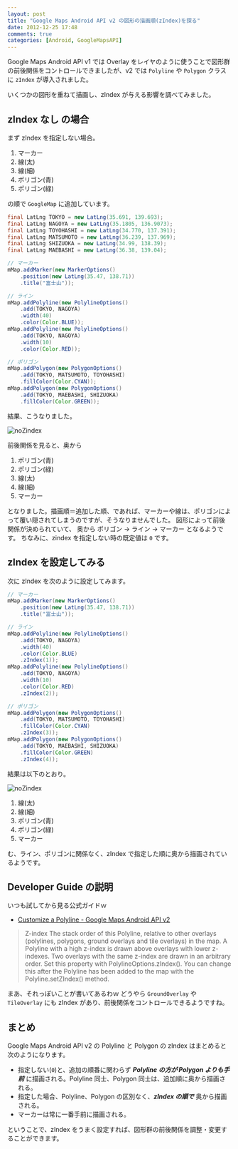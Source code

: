 ```yaml
---
layout: post
title: "Google Maps Android API v2 の図形の描画順(zIndex)を探る"
date: 2012-12-25 17:48
comments: true
categories: [Android, GoogleMapsAPI]
---
```

Google Maps Android API v1 では Overlay をレイヤのように使うことで図形群の前後関係をコントロールできましたが、v2 では `Polyline` や `Polygon` クラスに `zIndex` が導入されました。

いくつかの図形を重ねて描画し、zIndex が与える影響を調べてみました。

<!-- more -->

## zIndex なし の場合

まず zIndex を指定しない場合。

1. マーカー
2. 線(太)
3. 線(細)
4. ポリゴン(青)
5. ポリゴン(緑)

の順で ```GoogleMap``` に追加しています。

```java NoZindex.java
final LatLng TOKYO = new LatLng(35.691, 139.693);
final LatLng NAGOYA = new LatLng(35.1805, 136.9073);
final LatLng TOYOHASHI = new LatLng(34.770, 137.391);
final LatLng MATSUMOTO = new LatLng(36.239, 137.969);
final LatLng SHIZUOKA = new LatLng(34.99, 138.39);
final LatLng MAEBASHI = new LatLng(36.38, 139.04);

// マーカー
mMap.addMarker(new MarkerOptions()
	.position(new LatLng(35.47, 138.71))
	.title("富士山"));

// ライン
mMap.addPolyline(new PolylineOptions()
	.add(TOKYO, NAGOYA)
    .width(40)
    .color(Color.BLUE));
mMap.addPolyline(new PolylineOptions()
	.add(TOKYO, NAGOYA)
    .width(10)
    .color(Color.RED));

// ポリゴン
mMap.addPolygon(new PolygonOptions()
	.add(TOKYO, MATSUMOTO, TOYOHASHI)
	.fillColor(Color.CYAN));
mMap.addPolygon(new PolygonOptions()
	.add(TOKYO, MAEBASHI, SHIZUOKA)
	.fillColor(Color.GREEN));
```

結果、こうなりました。

![noZindex](https://blog.amay0777.net/assets/images/posts/zindex_off.png)

前後関係を見ると、奥から

1. ポリゴン(青)
2. ポリゴン(緑)
3. 線(太)
4. 線(細)
5. マーカー

となりました。描画順＝追加した順、であれば、マーカーや線は、ポリゴンによって覆い隠されてしまうのですが、そうなりませんでした。
図形によって前後関係が決められていて、
奥から ポリゴン → ライン → マーカー となるようです。
ちなみに、zindex を指定しない時の既定値は ```0``` です。

## zIndex を設定してみる

次に zIndex を次のように設定してみます。

```java WithZindex.java
// マーカー
mMap.addMarker(new MarkerOptions()
	.position(new LatLng(35.47, 138.71))
	.title("富士山"));

// ライン
mMap.addPolyline(new PolylineOptions()
	.add(TOKYO, NAGOYA)
    .width(40)
    .color(Color.BLUE)
    .zIndex(1));
mMap.addPolyline(new PolylineOptions()
	.add(TOKYO, NAGOYA)
    .width(10)
    .color(Color.RED)
    .zIndex(2));

// ポリゴン
mMap.addPolygon(new PolygonOptions()
	.add(TOKYO, MATSUMOTO, TOYOHASHI)
	.fillColor(Color.CYAN)
	.zIndex(3));
mMap.addPolygon(new PolygonOptions()
	.add(TOKYO, MAEBASHI, SHIZUOKA)
	.fillColor(Color.GREEN)
	.zIndex(4));
```

結果は以下のとおり。

![noZindex](https://blog.amay0777.net/assets/images/posts/zindex_on.png)

1. 線(太)
2. 線(細)
3. ポリゴン(青)
4. ポリゴン(緑)
5. マーカー

む、ライン、ポリゴンに関係なく、zIndex で指定した順に奥から描画されているようです。

## Developer Guide の説明
いつも試してから見る公式ガイドｗ

* [Customize a Polyline - Google Maps Android API v2](https://developers.google.com/maps/documentation/android/lines#customize_a_polyline)

> Z-index
The stack order of this Polyline, relative to other overlays (polylines, polygons, ground overlays and tile overlays) in the map. A Polyline with a high z-index is drawn above overlays with lower z-indexes. Two overlays with the same z-index are drawn in an arbitrary order. Set this property with PolylineOptions.zIndex(). You can change this after the Polyline has been added to the map with the Polyline.setZIndex() method.

まあ、それっぽいことが書いてあるわｗ
どうやら `GroundOverlay` や `TileOverlay` にも zIndex があり、前後関係をコントロールできるようですね。

## まとめ
Google Maps Android API v2 の Polyline と Polygon の zIndex はまとめると次のようになります。

* 指定しない(```0```)と、追加の順番に関わらず ***Polyline の方が Polygon よりも手前*** に描画される。Polyline 同士、Polygon 同士は、追加順に奥から描画される。
* 指定した場合、Polyline、Polygon の区別なく、***zIndex の順で*** 奥から描画される。
* マーカーは常に一番手前に描画される。

ということで、zIndex をうまく設定すれば、図形群の前後関係を調整・変更することができます。